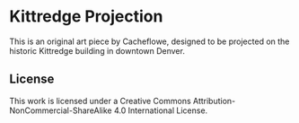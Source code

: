 # Kittredge Projection

This is an original art piece by Cacheflowe, designed to be projected on the historic Kittredge building in downtown Denver.


## License

This work is licensed under a Creative Commons Attribution-NonCommercial-ShareAlike 4.0 International License.
